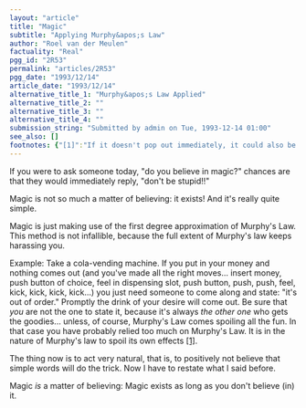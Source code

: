 ```yaml
---
layout: "article"
title: "Magic"
subtitle: "Applying Murphy&apos;s Law"
author: "Roel van der Meulen"
factuality: "Real"
pgg_id: "2R53"
permalink: "articles/2R53"
pgg_date: "1993/12/14"
article_date: "1993/12/14"
alternative_title_1: "Murphy&apos;s Law Applied"
alternative_title_2: ""
alternative_title_3: ""
alternative_title_4: ""
submission_string: "Submitted by admin on Tue, 1993-12-14 01:00"
see_also: []
footnotes: {"[1]":"If it doesn't pop out immediately, it could also be that the stress of Murphy's Law is now on the last bit: \"If something can go wrong, it will... eventually.\" Thus a lot of waiting can be involved. Maybe even that approximately infinite amount of time it takes for a mechanic to show up."}
---
```

<div>
<p>If you were to ask someone today, "do you believe in magic?" chances are that they would immediately reply, "don't be stupid!!"</p>
<p>Magic is not so much a matter of believing: it exists! And it's really quite simple.</p>
<p>Magic is just making use of the first degree approximation of Murphy's Law. This method is not infallible, because the full extent of Murphy's law keeps harassing you.</p>
<p>Example: Take a cola-vending machine. If you put in your money and nothing comes out (and you've made all the right moves... insert money, push button of choice, feel in dispensing slot, push button, push, push, feel, kick, kick, kick, kick...) you just need someone to come along and state: "it's out of order." Promptly the drink of your desire will come out. Be sure that <em>you</em> are not the one to state it, because it's always <em>the other one</em> who gets the goodies... unless, of course, Murphy's Law comes spoiling all the fun. In that case you have probably relied too much on Murphy's Law. It is in the nature of Murphy's law to spoil its own effects <a href="#footnotes.1" class="footnote-link">[1]</a>.</p>
<p>The thing now is to act very natural, that is, to positively not believe that simple words will do the trick. Now I have to restate what I said before.</p>
<p>Magic <em>is</em> a matter of believing: Magic exists as long as you don't believe (in) it.</p>
</div>
